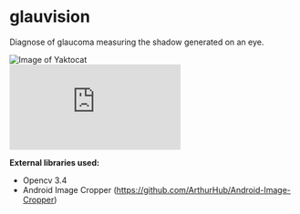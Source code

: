 # glauvision
Diagnose of glaucoma measuring the shadow generated on an eye.  

![Image of Yaktocat](https://i.imgur.com/5UwxJPC.png)  
![Source](https://oftalmologia.eloculista.es/index.php?option=com_k2&view=item&id=126:valoraci%C3%B3n-del-%C3%A1ngulo-camerular-iluminaci%C3%B3n-paralela)  
  
**External libraries used:**  
- Opencv 3.4  
- Android Image Cropper (https://github.com/ArthurHub/Android-Image-Cropper)
